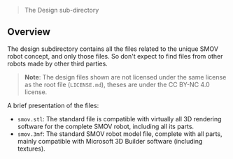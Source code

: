 > The Design sub-directory

## Overview

The design subdirectory contains all the files related to the unique SMOV robot concept, and only those files. So don't expect to find files from other robots made by other third parties.

> **Note**: The design files shown are not licensed under the same license as the root file (`LICENSE.md`), theses are under the CC BY-NC 4.0 license.

A brief presentation of the files:
* `smov.stl`: The standard file is compatible with virtually all 3D rendering software for the complete SMOV robot, including all its parts.
* `smov.3mf`: The standard SMOV robot model file, complete with all parts, mainly compatible with Microsoft 3D Builder software (including textures).
